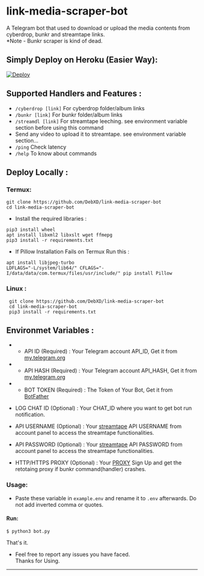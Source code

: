 # link-media-scraper-bot
A Telegram bot that used to download or upload the media contents from cyberdrop, bunkr and streamtape links.<br>
*Note - Bunkr scraper is kind of dead.

## Simply Deploy on Heroku (Easier Way):

[![Deploy](https://www.herokucdn.com/deploy/button.svg)](https://heroku.com/deploy?template=https://github.com/DebXD/link-media-scraper-bot)
## Supported Handlers and Features :
 * `/cyberdrop [link]` For cyberdrop folder/album links 
 * `/bunkr [link]` For bunkr folder/album links 
 * `/streamdl [link]` For streamtape leeching. see environment variable section before using this command
 *  Send any video to upload it to streamtape. see environment variable section...
 * `/ping` Check latency
 * `/help` To know about commands
 

 ## Deploy Locally :
 ### Termux:
 ```
 git clone https://github.com/DebXD/link-media-scraper-bot
 cd link-media-scraper-bot
 ```
 * Install the required libraries :
 ```
 pip3 install wheel
 apt install libxml2 libxslt wget ffmepg
 pip3 install -r requirements.txt
 ```
 * If Pillow Installation Fails on Termux Run this :
 ```
 apt install libjpeg-turbo
 LDFLAGS="-L/system/lib64/" CFLAGS="-I/data/data/com.termux/files/usr/include/" pip install Pillow
```
### Linux :
```
 git clone https://github.com/DebXD/link-media-scraper-bot
 cd link-media-scraper-bot
 pip3 install -r requirements.txt
 ```
 ## Environmet Variables :
 
 * * API ID (Required) :
 Your Telegram account API_ID, Get it from [my.telegram.org](https://my.telegram.org)
 
 * * API HASH (Required) :
 Your Telegram account API_HASH, Get it from [my.telegram.org](https://my.telegram.org)
 
 * * BOT TOKEN (Required) :
 The Token of Your Bot, Get it from [BotFather](https://t.me/BotFather)
 
 * LOG CHAT ID (Optional) :
 Your CHAT_ID where you want to get bot run notification.
 
 * API USERNAME (Optional) :
 Your [streamtape](https://streamtape.com) API USERNAME from account panel to access the streamtape functionalities.
 
 * API PASSWORD (Optional) :
 Your [streamtape](https://streamtape.com) API PASSWORD from account panel to access the streamtape functionalities.
 
  * HTTP/HTTPS PROXY (Optional) :
 Your [PROXY](https://webshare.io/) Sign Up and get the retotaing proxy if bunkr command(handler) crashes.

 ### Usage: 
 - Paste these variable in `example.env` and rename it to `.env` afterwards. Do not add inverted comma or quotes.
 
 #### Run:
```
$ python3 bot.py
```
That's it.
* Feel free to report any issues you have faced.<br>
Thanks for Using.
_ _ _
